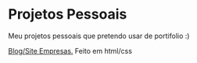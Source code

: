 # Projetos Pessoais
 Meu projetos pessoais que pretendo usar de portifolio :)

<a href="Empresa-Fake/index.html">Blog/Site Empresas.</a>
Feito em html/css